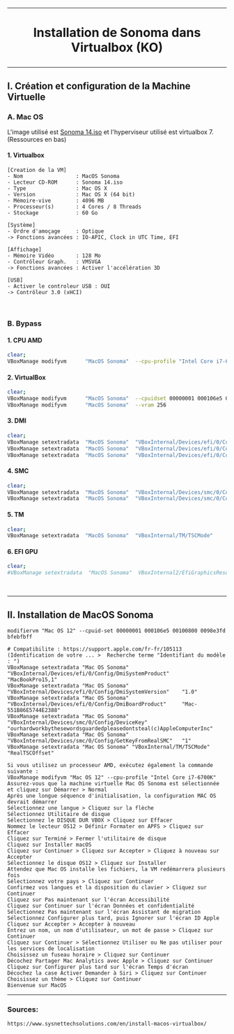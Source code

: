 --------------------------------------------------------------------------------------------------------------
# <p align='center'> Installation de Sonoma dans Virtualbox (KO) </p>

--------------------------------------------------------------------------------------------------------------
## I. Création et configuration de la Machine Virtuelle
### A. Mac OS
L'image utilisé est [Sonoma 14.iso](https://archive.org/details/macOS-X-images) et l'hyperviseur utilisé est virtualbox 7. (Ressources en bas)
#### 1. Virtualbox
```
[Creation de la VM]
- Nom                 : MacOS Sonoma
- Lecteur CD-ROM      : Sonoma 14.iso
- Type                : Mac OS X
- Version             : Mac OS X (64 bit)
- Mémoire-vive        : 4096 MB
- Processeur(s)       : 4 Cores / 8 Threads
- Stockage            : 60 Go

[Système]
- Ordre d'amoçage     : Optique
-> Fonctions avancées : IO-APIC, Clock in UTC Time, EFI

[Affichage]
- Mémoire Vidéo       : 128 Mo
- Contrôleur Graph.   : VMSVGA
-> Fonctions avancées : Activer l'accélération 3D

[USB]
- Activer le controleur USB : OUI
-> Contrôleur 3.0 (xHCI)
```

<br />

### B. Bypass
#### 1. CPU AMD
```bash
clear;
VBoxManage modifyvm      "MacOS Sonoma"  --cpu-profile "Intel Core i7-6700K"
```

#### 2. VirtualBox
```bash
clear;
VBoxManage modifyvm      "MacOS Sonoma"  --cpuidset 00000001 000106e5 00100800 0098e3fd bfebfbff
VBoxManage modifyvm      "MacOS Sonoma"  --vram 256
```

#### 3. DMI
```bash
clear;
VBoxManage setextradata  "MacOS Sonoma"  "VBoxInternal/Devices/efi/0/Config/DmiBoardProduct"    "Mac-551B86E5744E2388"
VBoxManage setextradata  "MacOS Sonoma"  "VBoxInternal/Devices/efi/0/Config/DmiSystemProduct"   "MacBookPro15,1"
VBoxManage setextradata  "MacOS Sonoma"  "VBoxInternal/Devices/efi/0/Config/DmiSystemVersion"   "1.0"
```


#### 4. SMC
```bash
clear;
VBoxManage setextradata  "MacOS Sonoma"  "VBoxInternal/Devices/smc/0/Config/DeviceKey"          "ourhardworkbythesewordsguardedpleasedontsteal(c)AppleComputerInc"
VBoxManage setextradata  "MacOS Sonoma"  "VBoxInternal/Devices/smc/0/Config/GetKeyFromRealSMC"  "0"
```

#### 5. TM
```bash
clear;
VBoxManage setextradata  "MacOS Sonoma"  "VBoxInternal/TM/TSCMode"                              "RealTSCOffset"
```

#### 6. EFI GPU
```bash
clear;
#VBoxManage setextradata  "MacOS Sonoma"  VBoxInternal2/EfiGraphicsResolution                    "1920x1080"
```

<br />

--------------------------------------------------------------------------------------------------------------
## II. Installation de MacOS Sonoma
```
modifiervm "Mac OS 12" --cpuid-set 00000001 000106e5 00100800 0098e3fd bfebfbff

# Compatibilite : https://support.apple.com/fr-fr/105113 (Identification de votre ... >  Recherche terme "Identifiant du modèle : ")
VBoxManage setextradata "Mac OS Sonoma" "VBoxInternal/Devices/efi/0/Config/DmiSystemProduct"    "MacBookPro15,1"
VBoxManage setextradata "Mac OS Sonoma" "VBoxInternal/Devices/efi/0/Config/DmiSystemVersion"    "1.0"
VBoxManage setextradata "Mac OS Sonoma" "VBoxInternal/Devices/efi/0/Config/DmiBoardProduct"     "Mac-551B86E5744E2388"
VBoxManage setextradata "Mac OS Sonoma" "VBoxInternal/Devices/smc/0/Config/DeviceKey"           "ourhardworkbythesewordsguardedpleasedontsteal(c)AppleComputerInc"
VBoxManage setextradata "Mac OS Sonoma" "VBoxInternal/Devices/smc/0/Config/GetKeyFromRealSMC"   "1"
VBoxManage setextradata "Mac OS Sonoma" "VBoxInternal/TM/TSCMode"                               "RealTSCOffset"
```


```
Si vous utilisez un processeur AMD, exécutez également la commande suivante :
VBoxManage modifyvm "Mac OS 12" --cpu-profile "Intel Core i7-6700K"
Assurez-vous que la machine virtuelle Mac OS Sonoma est sélectionnée et cliquez sur Démarrer > Normal
Après une longue séquence d'initialisation, la configuration MAC OS devrait démarrer
Sélectionnez une langue > Cliquez sur la flèche
Sélectionnez Utilitaire de disque
Sélectionnez le DISQUE DUR VBOX > Cliquez sur Effacer
Nommez le lecteur OS12 > Définir Formater en APFS > Cliquez sur Effacer
Cliquez sur Terminé > Fermer l'utilitaire de disque
Cliquez sur Installer macOS
Cliquez sur Continuer > Cliquez sur Accepter > Cliquez à nouveau sur Accepter
Sélectionnez le disque OS12 > Cliquez sur Installer
Attendez que Mac OS installe les fichiers, la VM redémarrera plusieurs fois
Sélectionnez votre pays > Cliquez sur Continuer
Confirmez vos langues et la disposition du clavier > Cliquez sur Continuer
Cliquez sur Pas maintenant sur l'écran Accessibilité
Cliquez sur Continuer sur l'écran Données et confidentialité
Sélectionnez Pas maintenant sur l'écran Assistant de migration
Sélectionnez Configurer plus tard, puis Ignorer sur l'écran ID Apple
Cliquez sur Accepter > Accepter à nouveau
Entrez un nom, un nom d'utilisateur, un mot de passe > Cliquez sur Continuer
Cliquez sur Continuer > Sélectionnez Utiliser ou Ne pas utiliser pour les services de localisation
Choisissez un fuseau horaire > Cliquez sur Continuer
Décochez Partager Mac Analytics avec Apple > Cliquez sur Continuer
Cliquez sur Configurer plus tard sur l'écran Temps d'écran
Décochez la case Activer Demander à Siri > Cliquez sur Continuer
Choisissez un thème > Cliquez sur Continuer
Bienvenue sur MacOS
```

--------------------------------------------------------------------------------------------------------------
### Sources:
```
https://www.sysnettechsolutions.com/en/install-macos-virtualbox/
```

